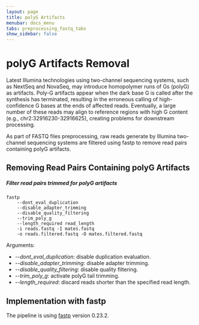 ```yaml
---
layout: page
title: polyG Artifacts
menubar: docs_menu
tabs: preprocessing_fastq_tabs
show_sidebar: false
---
```


# polyG Artifacts Removal

Latest Illumina technologies using two-channel sequencing systems, such as NextSeq and NovaSeq, may introduce homopolymer runs of Gs (polyG) as artifacts. Poly-G artifacts appear when the dark base G is called after the synthesis has terminated, resulting in the erroneous calling of high-confidence G bases at the ends of affected reads. Eventually, a large number of these reads may align to reference regions with high G content (e.g., chr2:32916230-32916625), creating problems for downstream processing.

As part of FASTQ files preprocessing, raw reads generate by Illumina two-channel sequencing systems are filtered using fastp to remove read pairs containing polyG artifacts.

## Removing Read Pairs Containing polyG Artifacts

##### Filter read pairs trimmed for polyG artifacts

```text
fastp
    --dont_eval_duplication
    --disable_adapter_trimming
    --disable_quality_filtering
    --trim_poly_g
    --length_required read_length
    -i reads.fastq -I mates.fastq
    -o reads.filtered.fastq -O mates.filtered.fastq
```

Arguments:

- *-\-dont_eval_duplication*: disable duplication evaluation.
- *-\-disable_adapter_trimming*: disable adapter trimming.
- *-\-disable_quality_filtering*: disable quality filtering.
- *-\-trim_poly_g*: activate polyG tail trimming.
- *-\-length_required*: discard reads shorter than the specified read length.

## Implementation with fastp

The pipeline is using [fastp](https://github.com/OpenGene/fastp) version 0.23.2.
